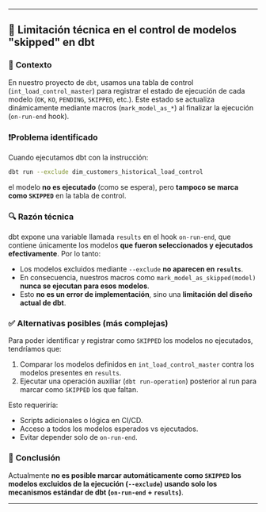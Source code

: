 
---

## 🧾 **Limitación técnica en el control de modelos "skipped" en dbt**

### 📌 **Contexto**

En nuestro proyecto de `dbt`, usamos una tabla de control (`int_load_control_master`) para registrar el estado de ejecución de cada modelo (`OK`, `KO`, `PENDING`, `SKIPPED`, etc.). Este estado se actualiza dinámicamente mediante macros (`mark_model_as_*`) al finalizar la ejecución (`on-run-end` hook).

### ❗**Problema identificado**

Cuando ejecutamos dbt con la instrucción:

```bash
dbt run --exclude dim_customers_historical_load_control
```

el modelo **no es ejecutado** (como se espera), pero **tampoco se marca como `SKIPPED`** en la tabla de control.

### 🔍 **Razón técnica**

dbt expone una variable llamada `results` en el hook `on-run-end`, que contiene únicamente los modelos **que fueron seleccionados y ejecutados efectivamente**.
Por lo tanto:

* Los modelos excluidos mediante `--exclude` **no aparecen en `results`**.
* En consecuencia, nuestros macros como `mark_model_as_skipped(model)` **nunca se ejecutan para esos modelos**.
* Esto **no es un error de implementación**, sino una **limitación del diseño actual de dbt**.

### ✅ **Alternativas posibles (más complejas)**

Para poder identificar y registrar como `SKIPPED` los modelos no ejecutados, tendríamos que:

1. Comparar los modelos definidos en `int_load_control_master` contra los modelos presentes en `results`.
2. Ejecutar una operación auxiliar (`dbt run-operation`) posterior al run para marcar como `SKIPPED` los que faltan.

Esto requeriría:

* Scripts adicionales o lógica en CI/CD.
* Acceso a todos los modelos esperados vs ejecutados.
* Evitar depender solo de `on-run-end`.

### 📌 **Conclusión**

Actualmente **no es posible marcar automáticamente como `SKIPPED` los modelos excluidos de la ejecución (`--exclude`) usando solo los mecanismos estándar de dbt (`on-run-end` + `results`)**.

---


